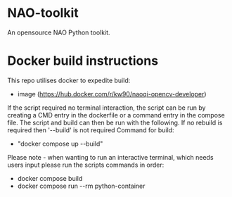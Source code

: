 # NAO-toolkit
An opensource NAO Python toolkit.

# Docker build instructions
This repo utilises docker to expedite build:
-   image (https://hub.docker.com/r/kw90/naoqi-opencv-developer) 

If the script required no terminal interaction, the script can be run by creating a CMD entry in the dockerfile or a command entry in the compose file. 
The script and build can then be run with the following. If no rebuild is required then '--build' is not required
Command for build:
  - "docker compose up --build"

Please note - when wanting to run an interactive terminal, which needs users input please run the scripts commands in order:
- docker compose build
- docker compose run --rm python-container 
